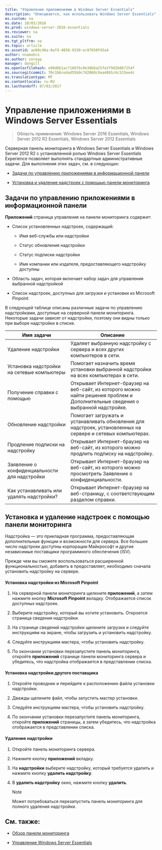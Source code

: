 ```yaml
---
title: "Управление приложениями в Windows Server Essentials"
description: "Описывается, как использовать Windows Server Essentials"
ms.custom: na
ms.date: 10/03/2016
ms.prod: windows-server-2016-essentials
ms.reviewer: na
ms.suite: na
ms.tgt_pltfrm: na
ms.topic: article
ms.assetid: ae89c46a-0afd-4858-9150-ec97650f45a4
author: nnamuhcs
ms.author: coreyp
manager: dongill
ms.openlocfilehash: e98d661ac71697bc0e38b6a25fe2f9d2b0b7254f
ms.sourcegitcommit: 70c1b6cedad55b9c7d2068c9aa4891c6c533ee4c
ms.translationtype: MT
ms.contentlocale: ru-RU
ms.lasthandoff: 07/03/2017
---
```

# <a name="manage-applications-in-windows-server-essentials"></a>Управление приложениями в Windows Server Essentials

>Область применения: Windows Server 2016 Essentials, Windows Server 2012 R2 Essentials, Windows Server 2012 Essentials
 
 Серверная панель мониторинга в Windows Server Essentials и Windows Server 2012 R2 с установленной ролью Windows Server Essentials Experience позволяет выполнять стандартные административные задачи. Для выполнения этих задач, см. в следующих:  
  
-   [Задачи по управлению приложениями в информационной панели](Manage-Applications-in-Windows-Server-Essentials.md#BKMK_1)  
  
-   [Установка и удаление надстроек с помощью панели мониторинга](Manage-Applications-in-Windows-Server-Essentials.md#BKMK_2)  
  
##  <a name="BKMK_1"></a>Задачи по управлению приложениями в информационной панели  
 **Приложений** страница управления на панели мониторинга содержит:  
  
-   Список установленных надстроек, содержащий:  
  
    -   Имя веб-службы или надстройки  
  
    -   Статус обновления надстройки  
  
    -   Статус подписки надстройки  
  
    -   Имя компании или издателя, предоставляющего надстройку доступны  
  
-   Область задач, которая включает набор задач для управления выбранной надстройкой  
  
-   Список надстроек, доступных для загрузки и установки из Microsoft Pinpoint  
  
 В следующей таблице описаны различные задачи по управлению надстройками, доступные на серверной панели мониторинга. Некоторые задачи зависят от надстройки, поэтому они видны только при выборе надстройки в списке.  
  
|Имя задачи|Описание|  
|---------------|-----------------|  
|Удаление надстройки|Удаляет выбранную надстройку с сервера и всех других компьютеров в сети.|  
|Установка надстройки на сетевые компьютеры|Помогает назначить время установки выбранной надстройки на всех компьютерах в сети.|  
|Получение справки с помощью|Открывает Интернет-браузер на веб-сайт, из которого можно найти решения проблем и Дополнительные сведения о выбранной надстройке.|  
|Обновление надстройки|Помогает загружать и устанавливать обновления для надстроек, установленных на сервере и сетевых компьютерах.|  
|Продление подписки на надстройку|Открывает Интернет-браузер на веб-сайт, из которого можно продлить подписку на надстройку.|  
|Заявление о конфиденциальности для надстройки|Открывает Интернет-браузер на веб-сайт, из которого можно просмотреть Заявление о конфиденциальности.|  
|Как устанавливать или удалять надстройки?|Открывает Интернет-браузер на веб-страницу, с соответствующим разделом справки.|  
  
##  <a name="BKMK_2"></a>Установка и удаление надстроек с помощью панели мониторинга  
 Надстройка — это прикладная программа, предоставляющая дополнительные функции и возможности для сервера. Все большее число надстроек доступны корпорации Майкрософт и другие независимые поставщики программного обеспечения (ISV).  
  
 Прежде чем вы сможете воспользоваться расширенной функциональностью, добавить в предоставляет, необходимо сначала установить надстройку на сервере.  
  
#### <a name="to-install-an-add-in-from-microsoft-pinpoint"></a>Установка надстройки из Microsoft Pinpoint  
  
1.  На серверной панели мониторинга щелкните **приложений**, а затем нажмите кнопку **Microsoft Pinpoint** вкладку.  Отображается список доступных надстроек.  
  
2.  Выберите надстройку, который вы хотите установить. Откроется страница сведения надстройки.  
  
3.  На странице сведений надстройки щелкните загрузки и следуйте инструкциям на экране, чтобы загрузить и установить надстройку.  
  
4.  Следуйте инструкциям мастера, чтобы установить надстройку.  
  
5.  По окончании установки перезапустите панель мониторинга, откройте **приложений** странице панели мониторинга сервера и убедитесь, что надстройка отображается в представлении списка.  
  
#### <a name="to-install-an-add-in-from-another-provider"></a>Установка надстройки другого поставщика  
  
1.  Откройте проводник и перейдите к расположению файла установки надстройки.  
  
2.  Дважды щелкните файл, чтобы запустить мастер установки.  
  
3.  Следуйте инструкциям мастера, чтобы установить надстройку.  
  
4.  По окончании установки перезапустите панель мониторинга, откройте **приложений** страницы, а затем убедитесь, что надстройка отображается в представлении списка.  
  
#### <a name="to-remove-an-add-in"></a>Удаление надстройки  
  
1.  Откройте панель мониторинга сервера.  
  
2.  Нажмите кнопку **приложений** вкладку.  
  
3.  На **надстройки** выберите надстройку, который требуется удалить и нажмите кнопку **удалить надстройку**.  
  
4.  В **удалить надстройку** окно, нажмите кнопку **удалить**.  
  
    > [!NOTE]
    >  Может потребоваться перезапустить панель мониторинга для полного удаления надстройки.  
  
## <a name="see-also"></a>См. также:  
  
-   [Обзор панели мониторинга](Overview-of-the-Dashboard-in-Windows-Server-Essentials.md)  
  
-   [Управление Windows Server Essentials](Manage-Windows-Server-Essentials.md)

